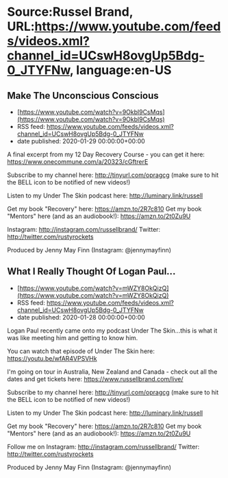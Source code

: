 # Source:Russel Brand, URL:https://www.youtube.com/feeds/videos.xml?channel_id=UCswH8ovgUp5Bdg-0_JTYFNw, language:en-US

## Make The Unconscious Conscious
 - [https://www.youtube.com/watch?v=9Okbl9CsMqs](https://www.youtube.com/watch?v=9Okbl9CsMqs)
 - RSS feed: https://www.youtube.com/feeds/videos.xml?channel_id=UCswH8ovgUp5Bdg-0_JTYFNw
 - date published: 2020-01-29 00:00:00+00:00

A final excerpt from my 12 Day Recovery Course - you can get it here: 
https://www.onecommune.com/a/20323/cGftrerE 

Subscribe to my channel here: http://tinyurl.com/opragcg
(make sure to hit the BELL icon to be notified of new videos!)

Listen to my Under The Skin podcast here: 
http://luminary.link/russell

Get my book "Recovery" here: https://amzn.to/2R7c810
Get my book "Mentors" here (and as an audiobook!): https://amzn.to/2t0Zu9U

Instagram: http://instagram.com/russellbrand/
Twitter: http://twitter.com/rustyrockets

Produced by Jenny May Finn (Instagram: @jennymayfinn)

## What I Really Thought Of Logan Paul...
 - [https://www.youtube.com/watch?v=mWZY8OkQizQ](https://www.youtube.com/watch?v=mWZY8OkQizQ)
 - RSS feed: https://www.youtube.com/feeds/videos.xml?channel_id=UCswH8ovgUp5Bdg-0_JTYFNw
 - date published: 2020-01-28 00:00:00+00:00

Logan Paul recently came onto my podcast Under The Skin...this is what it was like meeting him and getting to know him.

You can watch that episode of Under The Skin here: https://youtu.be/wfAR4VPSVHk

I'm going on tour in Australia, New Zealand and Canada - check out all the dates and get tickets here: https://www.russellbrand.com/live/

Subscribe to my channel here: http://tinyurl.com/opragcg
(make sure to hit the BELL icon to be notified of new videos!)



Listen to my Under The Skin podcast here: 
http://luminary.link/russell

Get my book "Recovery" here: https://amzn.to/2R7c810
Get my book "Mentors" here (and as an audiobook!): https://amzn.to/2t0Zu9U

Follow me on Instagram: http://instagram.com/russellbrand/
Twitter: http://twitter.com/rustyrockets

Produced by Jenny May Finn (Instagram: @jennymayfinn)

